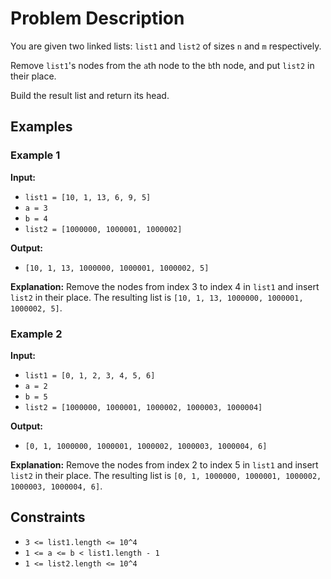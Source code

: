 # Problem Description

You are given two linked lists: `list1` and `list2` of sizes `n` and `m` respectively.

Remove `list1`'s nodes from the `a`th node to the `b`th node, and put `list2` in their place.

Build the result list and return its head.

## Examples

### Example 1

**Input:**
- `list1 = [10, 1, 13, 6, 9, 5]`
- `a = 3`
- `b = 4`
- `list2 = [1000000, 1000001, 1000002]`

**Output:**
- `[10, 1, 13, 1000000, 1000001, 1000002, 5]`

**Explanation:**
Remove the nodes from index 3 to index 4 in `list1` and insert `list2` in their place. The resulting list is `[10, 1, 13, 1000000, 1000001, 1000002, 5]`.

### Example 2

**Input:**
- `list1 = [0, 1, 2, 3, 4, 5, 6]`
- `a = 2`
- `b = 5`
- `list2 = [1000000, 1000001, 1000002, 1000003, 1000004]`

**Output:**
- `[0, 1, 1000000, 1000001, 1000002, 1000003, 1000004, 6]`

**Explanation:**
Remove the nodes from index 2 to index 5 in `list1` and insert `list2` in their place. The resulting list is `[0, 1, 1000000, 1000001, 1000002, 1000003, 1000004, 6]`.

## Constraints

- `3 <= list1.length <= 10^4`
- `1 <= a <= b < list1.length - 1`
- `1 <= list2.length <= 10^4`
